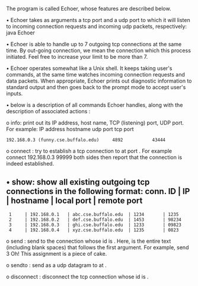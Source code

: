 
The program is called Echoer, whose features are described below.

•	Echoer takes as arguments a tcp port and a udp port to which it will listen to incoming connection requests and incoming udp packets, respectively:
		java Echoer <tcp-port> <udp-port>

•	Echoer is able to handle up to 7 outgoing tcp connections at the same time. By out-going connection, we mean the connection which this process initiated. Feel free to increase your limit to be more than 7.

•	Echoer operates somewhat like a Unix shell. It keeps taking user's commands, at the same time watches incoming connection requests and data packets. When appropriate, Echoer prints out diagnostic information to standard output and then goes back to the prompt mode to accept user's inputs.


•	below is a description of all commands Echoer handles, along with the description of associated actions : 

o	info: print out its IP address, host name, TCP (listening) port, UDP port. For example:
	IP address         hostname           udp port      tcp port
	
	192.168.0.3 (funny.cse.buffalo.edu)     4892           43444

o	connect <ip-address> <tcp-port>: try to establish a tcp connection to <ip-address> at port <tcp-port>. For example
		connect 192.168.0.3 99999
both sides then report that the connection is indeed established.

•	show: show all existing outgoing tcp connections in the following format:
conn. ID |      IP       |     hostname       | local port | remote port
-----------------------------------------------------------------------
     1     | 192.168.0.1   | abc.cse.buffalo.edu  | 1234       | 1235
     2     | 192.168.0.2   | def.cse.buffalo.edu  | 1453       | 98234
     3     | 192.168.0.3   | ghi.cse.buffalo.edu  | 1233       | 09823
     4     | 192.168.0.4   | xyz.cse.buffalo.edu  | 1235       | 0823

o	send <conn-id> <message>: send <message> to the connection whose id is <conn-id>. Here, <message> is the entire text (including blank spaces) that follows the first argument. For example,
		send 3 Oh! This assignment is a piece of cake.

o	sendto <ip-address> <udp-port> <message>: send <message> as a udp datagram to <ip-address> at <udp-poprt>.

o	disconnect <conn-id>: disconnect the tcp connection whose id is <conn-id>.



